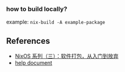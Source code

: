 ### how to build locally?
example: `nix-build -A example-package`

## References
- [NixOS 系列（三）：软件打包，从入门到放弃](https://lantian.pub/article/modify-computer/nixos-packaging.lantian/)
- [help document](https://github.com/NixOS/nixpkgs/tree/master/doc/languages-frameworks)
